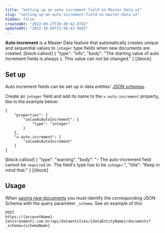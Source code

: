 ```yaml
---
title: "Setting up an auto increment field on Master Data v2"
slug: "setting-up-an-auto-increment-field-on-master-data-v2"
hidden: false
createdAt: "2022-09-27T20:49:42.874Z"
updatedAt: "2022-10-04T21:56:43.466Z"
---
```

**Auto increment** is a Master Data feature that automatically creates unique and sequential values to `integer` type fields when new documents are created.
[block:callout]
{
  "type": "info",
  "body": "The starting value of auto increment fields is always `1`. This value can not be changed."
}
[/block]
## Set up

Auto increment fields can be set up in data entities' [JSON schemas](/docs/guides/starting-to-work-on-master-data-with-json-schema).

Create an `integer` field and add its name to the `v-auto-increment` property, like in the example below:

```
{
	"properties": {
		"valueAsAutoIncrement": {
			"type": "integer"
		}
	},
	"v-auto-increment": [
		"valueAsAutoIncrement"
	]
}
```
[block:callout]
{
  "type": "warning",
  "body": "- The auto-increment field cannot be `required`.\n- The field's type has to be `integer`.",
  "title": "Keep in mind that:"
}
[/block]
## Usage

When [saving new documents](https://developers.vtex.com/vtex-rest-api/reference/createnewdocument) you must identify the corresponding JSON Schema with the query parameter `_schema`. See an example of this:

```
POST
https://{accountName}.{environment}.com.br/api/dataentities/{dataEntityName}/documents?_schema={schemaName}
```